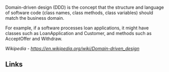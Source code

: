 Domain-driven design (DDD) is the concept that the structure and language of software code (class names, class methods, class variables) should match the business domain. 

For example, if a software processes loan applications, it might have classes such as LoanApplication and Customer, and methods such as AcceptOffer and Withdraw.

*Wikipedia - https://en.wikipedia.org/wiki/Domain-driven_design*

## Links